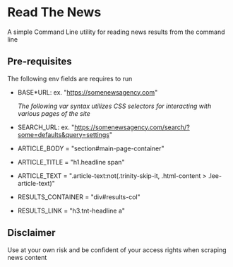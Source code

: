 # Read The News

A simple Command Line utility for reading news results from the command line

## Pre-requisites

The following env fields are requires to run

- BASE\*URL: ex. "https://somenewsagency.com"

  _The following var syntax utilizes CSS selectors for interacting with various pages of the site_

- SEARCH_URL: ex. "https://somenewsagency.com/search/?some=defaults&query=settings"
- ARTICLE_BODY = "section#main-page-container"
- ARTICLE_TITLE = "h1.headline span"
- ARTICLE_TEXT = ".article-text:not(.trinity-skip-it, .html-content > .lee-article-text)"
- RESULTS_CONTAINER = "div#results-col"
- RESULTS_LINK = "h3.tnt-headline a"

## Disclaimer

Use at your own risk and be confident of your access rights when scraping news content
